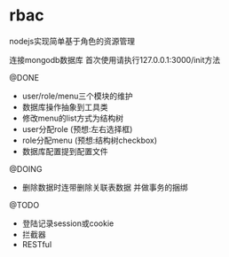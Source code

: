 # rbac
nodejs实现简单基于角色的资源管理

连接mongodb数据库  首次使用请执行127.0.0.1:3000/init方法

@DONE
* user/role/menu三个模块的维护
* 数据库操作抽象到工具类
* 修改menu的list方式为结构树
* user分配role (预想:左右选择框)
* role分配menu (预想:结构树checkbox)
* 数据库配置提到配置文件

@DOING
* 删除数据时连带删除关联表数据 并做事务的捆绑

@TODO
* 登陆记录session或cookie
* 拦截器
* RESTful
